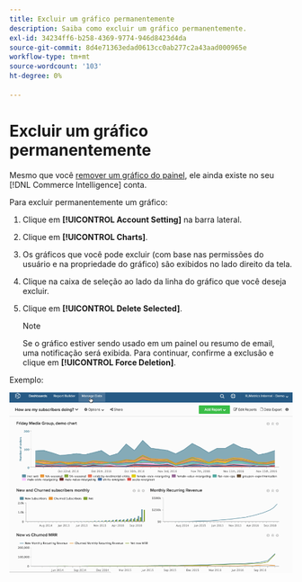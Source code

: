 ```yaml
---
title: Excluir um gráfico permanentemente
description: Saiba como excluir um gráfico permanentemente.
exl-id: 34234ff6-b258-4369-9774-946d8423d4da
source-git-commit: 8d4e71363edad0613cc0ab277c2a43aad000965e
workflow-type: tm+mt
source-wordcount: '103'
ht-degree: 0%

---
```


# Excluir um gráfico permanentemente

Mesmo que você [remover um gráfico do painel](../../data-user/dashboards/remove-charts-dashboard.md), ele ainda existe no seu [!DNL Commerce Intelligence] conta.

Para excluir permanentemente um gráfico:

1. Clique em **[!UICONTROL Account Setting]** na barra lateral.

1. Clique em **[!UICONTROL Charts]**.

1. Os gráficos que você pode excluir (com base nas permissões do usuário e na propriedade do gráfico) são exibidos no lado direito da tela.

1. Clique na caixa de seleção ao lado da linha do gráfico que você deseja excluir.

1. Clique em **[!UICONTROL Delete Selected]**.

   >[!NOTE]
   >
   >Se o gráfico estiver sendo usado em um painel ou resumo de email, uma notificação será exibida. Para continuar, confirme a exclusão e clique em **[!UICONTROL Force Deletion]**.

Exemplo:

![excluir um gráfico](../../assets/deletechart.gif)<!--{: width="630" height="402"}-->
